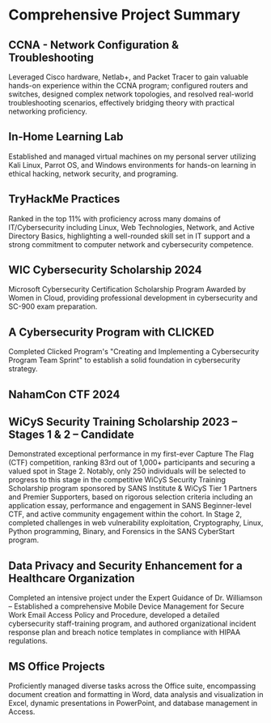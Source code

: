 # Comprehensive Project Summary

## CCNA - Network Configuration & Troubleshooting
Leveraged Cisco hardware, Netlab+, and Packet Tracer to gain valuable hands-on experience 
within the CCNA program; configured routers and switches, designed
complex network topologies, and resolved real-world troubleshooting scenarios,
effectively bridging theory with practical networking proficiency.

## In-Home Learning Lab
Established and managed virtual machines on my
personal server utilizing Kali Linux, Parrot OS, and Windows environments for hands-on
learning in ethical hacking, network security, and programing.

## TryHackMe Practices
Ranked in the top 11% with proficiency across many domains of
IT/Cybersecurity including Linux, Web Technologies, Network, and Active Directory Basics,
highlighting a well-rounded skill set in IT support and a strong commitment to computer
network and cybersecurity competence.

## WIC Cybersecurity Scholarship 2024
Microsoft Cybersecurity Certification Scholarship Program Awarded by Women in Cloud, providing professional development in cybersecurity and SC-900 exam preparation.

## A Cybersecurity Program with CLICKED
Completed Clicked Program's "Creating and Implementing a Cybersecurity Program Team Sprint" to establish a solid foundation in cybersecurity strategy.

## NahamCon CTF 2024

## WiCyS Security Training Scholarship 2023 – Stages 1 & 2 – Candidate
Demonstrated exceptional performance in my first-ever Capture The Flag (CTF) competition, ranking 83rd out
of 1,000+ participants and securing a valued spot in Stage 2. Notably, only 250 individuals will
be selected to progress to this stage in the competitive WiCyS Security Training Scholarship
program sponsored by SANS Institute & WiCyS Tier 1 Partners and Premier Supporters, based on rigorous
selection criteria including an application essay, performance and engagement in SANS
Beginner-level CTF, and active community engagement within the cohort. In Stage 2, completed challenges in web vulnerability exploitation, Cryptography, Linux, Python programming, Binary, and Forensics in the SANS CyberStart program.

## Data Privacy and Security Enhancement for a Healthcare Organization
Completed an intensive project under the Expert Guidance of Dr. Williamson – Established a comprehensive
Mobile Device Management for Secure Work Email Access Policy and Procedure, developed a
detailed cybersecurity staff-training program, and authored organizational incident response
plan and breach notice templates in compliance with HIPAA regulations.

## MS Office Projects
Proficiently managed diverse tasks across the Office suite, encompassing
document creation and formatting in Word, data analysis and visualization in Excel, dynamic
presentations in PowerPoint, and database management in Access.
